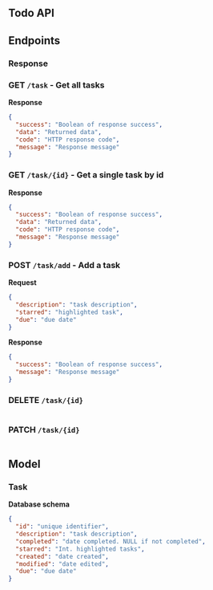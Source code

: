 ## Todo API

## Endpoints

### Response


### GET `/task` - Get all tasks
**Response**
```json
{
  "success": "Boolean of response success",
  "data": "Returned data",
  "code": "HTTP response code",
  "message": "Response message"
}
```
### GET `/task/{id}` - Get a single task by id
**Response**
```json
{
  "success": "Boolean of response success",
  "data": "Returned data",
  "code": "HTTP response code",
  "message": "Response message"
}
```

### POST `/task/add` - Add a task
**Request**
```json
{
  "description": "task description",
  "starred": "highlighted task",
  "due": "due date"
}
```

**Response**
```json
{
  "success": "Boolean of response success",
  "message": "Response message"
}
```

### DELETE `/task/{id}`
```
```

### PATCH `/task/{id}`
```
```

## Model

### Task

**Database schema**
```json
{
  "id": "unique identifier",
  "description": "task description",
  "completed": "date completed. NULL if not completed",
  "starred": "Int. highlighted tasks",
  "created": "date created",
  "modified": "date edited",
  "due": "due date"
}
```